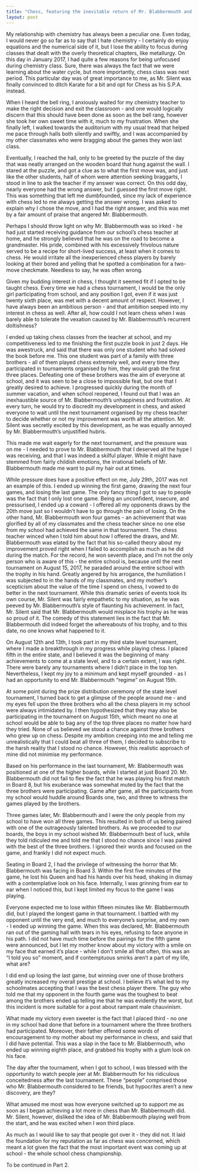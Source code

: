 ```yaml
---
title: "Chess, featuring the inevitable return of Mr. Blabbermouth and Mr. Silent - Part One"
layout: post
---
```

My relationship with chemistry has always been a peculiar one. Even today, I would never go so far as to say that I hate chemistry - I certainly do enjoy equations and the numerical side of it, but I lose the ability to focus during classes that dealt with the overly theoretical chapters, like metallurgy. On this day in January 2017, I had quite a few reasons for being unfocused during chemistry class. Sure, there was always the fact that we were learning about the water cycle, but more importantly, chess class was next period. This particular day was of great importance to me, as Mr. Silent was finally convinced to ditch Karate for a bit and opt for Chess as his S.P.A. instead. 


When I heard the bell ring, I anxiously waited for my chemistry teacher to make the right decision and exit the classroom - and one would logically discern that this should have been done as soon as the bell rang, however she took her own sweet time with it, much to my frustration. When she finally left, I walked towards the auditorium with my usual tread that helped me pace through halls both silently and swiftly, and I was accompanied by my other classmates who were bragging about the games they won last class. 

Eventually, I reached the hall, only to be greeted by the puzzle of the day that was neatly arranged on the wooden board that hung against the wall. I stared at the puzzle, and got a clue as to what the first move was, and just like the other students, half of whom were attention seeking braggarts, I stood in line to ask the teacher if my answer was correct. On this odd day, nearly everyone had the wrong answer, but I guessed the first move right. This was something that left me dumbfounded, since my lack of experience with chess led to me always getting the answer wrong. I was asked to explain why I chose the move, and I had the right answer, and this was met by a fair amount of praise that angered Mr. Blabbermouth.

Perhaps I should throw light on why Mr. Blabbermouth was so irked - he had just started receiving guidance from our school’s chess teacher at home, and he strongly believed that he was on the road to become a grandmaster. His pride, combined with his excessively frivolous nature served to be a recipe for short-lived success, at least when it comes to chess. He would irritate all the inexperienced chess players by barely looking at their bored and yelling that he spotted a combination for a two-move checkmate. Needless to say, he was often wrong.

Given my budding interest in chess, I thought it seemed fit if I opted to be taught chess. Every time we had a chess tournament, I would be the only girl participating from school, and any position I got, even if it was just twenty sixth place, was met with a decent amount of respect. However, I have always been an ambitious person - and that ambition seeped into my interest in chess as well. After all, how could I not learn chess when I was barely able to tolerate the vexation caused by Mr. Blabbermouth’s recurrent doltishness? 

I ended up taking chess classes from the teacher at school, and my competitiveness led to me finishing the first puzzle book in just 2 days. He was awestruck, and said that there was only one student who had solved the book before me. This one student was part of a family with three brothers - all of them played chess extremely well, and every time they participated in tournaments organised by him, they would grab the first three places. Defeating one of these brothers was the aim of everyone at school, and it was seen to be a close to impossible feat, but one that I greatly desired to achieve. I progressed quickly during the month of summer vacation, and when school reopened, I found out that I was an inexhaustible source of Mr. Blabbermouth’s unhappiness and frustration. At every turn, he would try to discredit my development in chess, and asked everyone to wait until the next tournament organised by my chess teacher to decide whether or not my improvement was worth all the attention. Mr. Silent was secretly excited by this development, as he was equally annoyed by Mr. Blabbermouth’s unjustified hubris. 

This made me wait eagerly for the next tournament, and the pressure was on me - I needed to prove to Mr. Blabbermouth that I deserved all the hype I was receiving, and that I was indeed a skilful player. While it might have stemmed from fairly childish emotions, the irrational beliefs of Mr. Blabbermouth made me want to pull my hair out at times. 

While pressure does have a positive effect on me, July 29th, 2017 was not an example of this. I ended up winning the first game, drawing the next four games, and losing the last game. The only fancy thing I got to say to people was the fact that I only lost one game. Being an unconfident, insecure, and pressurised, I ended up a coward - I offered all my opponents draws by the 20th move just so I wouldn’t have to go through the pain of losing. On the other hand, Mr. Blabbermouth won four games - an achievement that was glorified by all of my classmates and the chess teacher since no one else from my school had achieved the same in that tournament. The chess teacher winced when I told him about how I offered the draws, and Mr. Blabbermouth was elated by the fact that his so-called theory about my improvement proved right when I failed to accomplish as much as he did during the match. For the record, he won seventh place, and I’m not the only person who is aware of this - the entire school is, because until the next tournament on August 15, 2017, he paraded around the entire school with the trophy in his hand. Greatly angered by his arrogance, the humiliation I was subjected to in the hands of my classmates, and my mother’s scepticism about the value of the time I spend on chess, I vowed to do better in the next tournament. While this dramatic series of events took its own course, Mr. Silent was fairly empathetic to my situation, as he was peeved by Mr. Blabbermouth’s style of flaunting his achievement. In fact, Mr. Silent said that Mr. Blabbermouth would misplace his trophy as he was so proud of it. The comedy of this statement lies in the fact that Mr. Blabbermouth did indeed forget the whereabouts of his trophy, and to this date, no one knows what happened to it.

On August 12th and 13th, I took part in my third state level tournament, where I made a breakthrough in my progress while playing chess. I placed fifth in the entire state, and I believed it was the beginning of many achievements to come at a state level, and to a certain extent, I was right. There were barely any tournaments where I didn’t place in the top ten. Nevertheless, I kept my joy to a minimum and kept myself grounded - as I had an opportunity to end Mr. Blabbermouth “regime” on August 15th. 

At some point during the prize distribution ceremony of the state level tournament, I turned back to get a glimpse of the people around me - and my eyes fell upon the three brothers who all the chess players in my school were always intimidated by. I then hypothesized that they may also be participating in the tournament on August 15th, which meant no one at school would be able to bag any of the top three places no matter how hard they tried. None of us believed we stood a chance against three brothers who grew up on chess. Despite my ambition creeping into me and telling me unrealistically that I could beat all three of them, I decided to subscribe to the harsh reality that I stood no chance. However, this realistic approach of mine did not minimise my performance.

Based on his performance in the last tournament, Mr. Blabbermouth was positioned at one of the higher boards, while I started at just Board 20. Mr. Blabbermouth did not fail to flex the fact that he was playing his first match in Board 8, but his exuberance was somewhat muted by the fact that the three brothers were participating. Game after game, all the participants from my school would huddle around Boards one, two, and three to witness the games played by the brothers. 

Three games later, Mr. Blabbermouth and I were the only people from my school to have won all three games. This resulted in both of us being paired with one of the outrageously talented brothers. As we proceeded to our boards, the boys in my school wished Mr. Blabbermouth best of luck, while they told ridiculed me and told me that I stood no chance since I was paired with the best of the three brothers. I ignored their words and focused on the game, and frankly I did not expect much.

Seating in Board 2, I had the privilege of witnessing the horror that Mr. Blabbermouth was facing in Board 3. Within the first five minutes of the game, he lost his Queen and had his hands over his head, shaking in dismay with a contemplative look on his face. Internally, I was grinning from ear to ear when I noticed this, but I kept limited my focus to the game I was playing. 

Everyone expected me to lose within fifteen minutes like Mr. Blabbermouth did, but I played the longest game in that tournament. I battled with my opponent until the very end, and much to everyone’s surprise, and my own - I ended up winning the game. When this was declared, Mr. Blabbermouth ran out of the gaming hall with tears in his eyes, refusing to face anyone in his path. I did not have much time before the pairings for the fifth game were announced, but I let my mother know about my victory with a smile on my face that earned it’s place - while I don’t smile all that often, this was an “I told you so” moment, and if contemptuous smirks aren’t a part of my life, what are?

I did end up losing the last game, but winning over one of those brothers greatly increased my overall prestige at school. I believe it’s what led to my schoolmates accepting that I was the best chess player there. The guy who told me that my opponent in the fourth game was the toughest to beat among the brothers ended up telling me that he was evidently the worst, but this incident is more suitable for a post about rampant male chauvinism.

What made my victory even sweeter is the fact that I placed third - no one in my school had done that before in a tournament where the three brothers had participated. Moreover, their father offered some words of encouragement to my mother about my performance in chess, and said that I did have potential. This was a slap in the face to Mr. Blabbermouth, who ended up winning eighth place, and grabbed his trophy with a glum look on his face. 

The day after the tournament, when I got to school, I was blessed with the opportunity to watch people jeer at Mr. Blabbermouth for his ridiculous conceitedness after the last tournament. These “people” comprised those who Mr. Blabbermouth considered to be friends, but hypocrites aren’t a new discovery, are they?

What amused me most was how everyone switched up to support me as soon as I began achieving a lot more in chess than Mr. Blabbermouth did. Mr. Silent, however, disliked the idea of Mr. Blabbermouth playing well from the start, and he was excited when I won third place. 

As much as I would like to say that people got over it - they did not. It laid the foundation for my reputation as far as chess was concerned, which meant a lot given the fact that the most important event was coming up at school - the whole school chess championship.

To be continued in Part 2.
